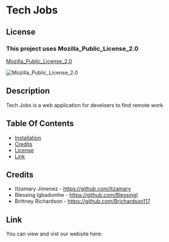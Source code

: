 # Tech Jobs

  ## License
  
  ### This project uses Mozilla_Public_License_2.0
  
  [Mozilla_Public_License_2.0](https://opensource.org/license/Mozilla_Public_License_2.0)
  
  
  ![Mozilla_Public_License_2.0](https://shields.io/badge/license-Mozilla_Public_License_2.0-brightgreen)
  

  ## Description
  Tech Jobs is a web application for develoers to find remote work 
  
  
  ## Table Of Contents
  * [Installation](#installation)
  * [Credits](#credits)
  * [License](#license)
  * [Link](#Link)
  

 
  

  ## Credits
 * Itzamary Jimenez - https://github.com/Itzamary
 * Blessing Igbadumhe - https://github.com/BlessingI
 * Brittney Richardson - https://github.com/Brichardson117

 ## Link

 You can view and vist our website here: 
